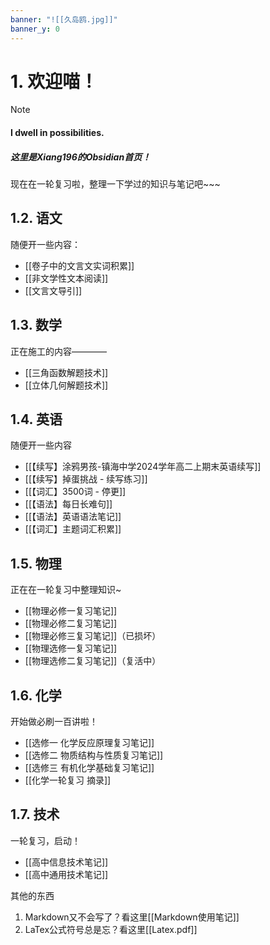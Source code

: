```yaml
---
banner: "![[久岛鸥.jpg]]"
banner_y: 0
---
```

# 1. 欢迎喵！
>[!Note]
>#### I dwell in possibilities.

##### 这里是Xiang196的Obsidian首页！

现在在一轮复习啦，整理一下学过的知识与笔记吧~~~
## 1.2. 语文
随便开一些内容：
- [[卷子中的文言文实词积累]]
- [[非文学性文本阅读]]
- [[文言文导引]]

## 1.3. 数学
正在施工的内容————
- [[三角函数解题技术]]
- [[立体几何解题技术]]
## 1.4. 英语
随便开一些内容
- [[【续写】涂鸦男孩-镇海中学2024学年高二上期末英语续写]]
- [[【续写】掉蛋挑战 - 续写练习]]
- [[【词汇】3500词 - 停更]]
- [[【语法】每日长难句]]
- [[【语法】英语语法笔记]]
- [[【词汇】主题词汇积累]]

## 1.5. 物理
正在在一轮复习中整理知识~
- [[物理必修一复习笔记]]
- [[物理必修二复习笔记]]
- [[物理必修三复习笔记]]（已损坏）
- [[物理选修一复习笔记]]
- [[物理选修二复习笔记]]（复活中）

## 1.6. 化学
开始做必刷一百讲啦！
- [[选修一 化学反应原理复习笔记]]
- [[选修二 物质结构与性质复习笔记]]
- [[选修三 有机化学基础复习笔记]]
- [[化学一轮复习 摘录]]

## 1.7. 技术
一轮复习，启动！
- [[高中信息技术笔记]]
- [[高中通用技术笔记]]

其他的东西
1. Markdown又不会写了？看这里[[Markdown使用笔记]]
2. LaTex公式符号总是忘？看这里[[Latex.pdf]]
